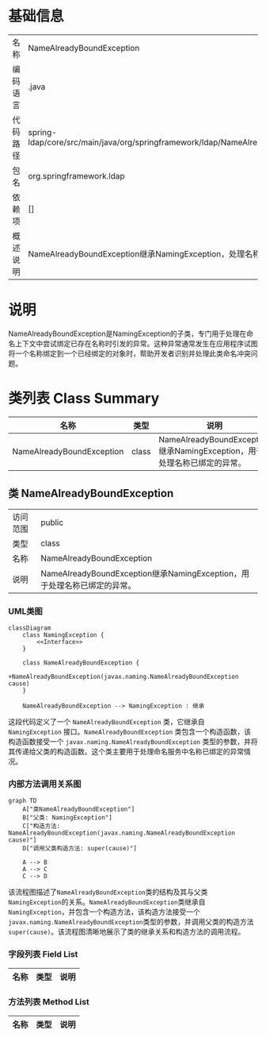 # 基础信息

|      |      |
|------|------|
| 名称 | NameAlreadyBoundException |
| 编码语言 | .java |
| 代码路径 | spring-ldap/core/src/main/java/org/springframework/ldap/NameAlreadyBoundException.java |
| 包名 | org.springframework.ldap |
| 依赖项 | [] |
| 概述说明 | NameAlreadyBoundException继承NamingException，处理名称已绑定异常。 |

# 说明

NameAlreadyBoundException是NamingException的子类，专门用于处理在命名上下文中尝试绑定已存在名称时引发的异常。这种异常通常发生在应用程序试图将一个名称绑定到一个已经绑定的对象时，帮助开发者识别并处理此类命名冲突问题。

# 类列表 Class Summary

| 名称   | 类型  | 说明 |
|-------|------|-------------|
| NameAlreadyBoundException | class | NameAlreadyBoundException继承NamingException，用于处理名称已绑定的异常。 |



## 类 NameAlreadyBoundException

|      |      |
|------|------|
| 访问范围 | public |
| 类型 | class |
| 名称 | NameAlreadyBoundException |
| 说明 | NameAlreadyBoundException继承NamingException，用于处理名称已绑定的异常。 |


### UML类图

```mermaid
classDiagram
    class NamingException {
        <<Interface>>
    }

    class NameAlreadyBoundException {
        +NameAlreadyBoundException(javax.naming.NameAlreadyBoundException cause)
    }

    NameAlreadyBoundException --> NamingException : 继承
```

这段代码定义了一个 `NameAlreadyBoundException` 类，它继承自 `NamingException` 接口。`NameAlreadyBoundException` 类包含一个构造函数，该构造函数接受一个 `javax.naming.NameAlreadyBoundException` 类型的参数，并将其传递给父类的构造函数。这个类主要用于处理命名服务中名称已绑定的异常情况。


### 内部方法调用关系图

```mermaid
graph TD
    A["类NameAlreadyBoundException"]
    B["父类: NamingException"]
    C["构造方法: NameAlreadyBoundException(javax.naming.NameAlreadyBoundException cause)"]
    D["调用父类构造方法: super(cause)"]

    A --> B
    A --> C
    C --> D
```

该流程图描述了`NameAlreadyBoundException`类的结构及其与父类`NamingException`的关系。`NameAlreadyBoundException`类继承自`NamingException`，并包含一个构造方法，该构造方法接受一个`javax.naming.NameAlreadyBoundException`类型的参数，并调用父类的构造方法`super(cause)`。该流程图清晰地展示了类的继承关系和构造方法的调用流程。

### 字段列表 Field List

| 名称  | 类型  | 说明 |
|-------|-------|------|

### 方法列表 Method List

| 名称  | 类型  | 说明 |
|-------|-------|------|




